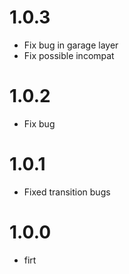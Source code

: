 # 1.0.3

* Fix bug in garage layer
* Fix possible incompat

# 1.0.2

* Fix bug

# 1.0.1

* Fixed transition bugs

# 1.0.0

* firt